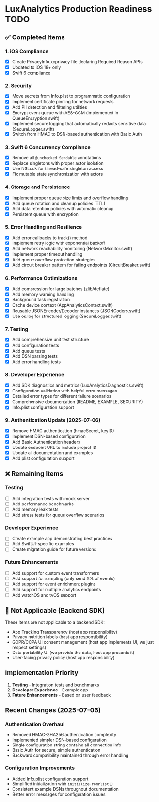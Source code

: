 # LuxAnalytics Production Readiness TODO

## ✅ Completed Items

### 1. iOS Compliance
- [x] Create PrivacyInfo.xcprivacy file declaring Required Reason APIs
- [x] Updated to iOS 18+ only
- [x] Swift 6 compliance

### 2. Security 
- [x] Move secrets from Info.plist to programmatic configuration
- [x] Implement certificate pinning for network requests
- [x] Add PII detection and filtering utilities
- [x] Encrypt event queue with AES-GCM (implemented in QueueEncryption.swift)
- [x] Implement secure logging that automatically redacts sensitive data (SecureLogger.swift)
- [x] Switch from HMAC to DSN-based authentication with Basic Auth

### 3. Swift 6 Concurrency Compliance
- [x] Remove all `@unchecked Sendable` annotations
- [x] Replace singletons with proper actor isolation
- [x] Use NSLock for thread-safe singleton access
- [x] Fix mutable state synchronization with actors

### 4. Storage and Persistence
- [x] Implement proper queue size limits and overflow handling
- [x] Add queue rotation and cleanup policies (TTL)
- [x] Add data retention policies with automatic cleanup
- [x] Persistent queue with encryption

### 5. Error Handling and Resilience
- [x] Add error callbacks to track() method
- [x] Implement retry logic with exponential backoff
- [x] Add network reachability monitoring (NetworkMonitor.swift)
- [x] Implement proper timeout handling
- [x] Add queue overflow protection strategies
- [x] Add circuit breaker pattern for failing endpoints (CircuitBreaker.swift)

### 6. Performance Optimizations
- [x] Add compression for large batches (zlib/deflate)
- [x] Add memory warning handling
- [x] Background task registration
- [x] Cache device context (AppAnalyticsContext.swift)
- [x] Reusable JSONEncoder/Decoder instances (JSONCoders.swift)
- [x] Use os.log for structured logging (SecureLogger.swift)

### 7. Testing
- [x] Add comprehensive unit test structure
- [x] Add configuration tests
- [x] Add queue tests
- [x] Add DSN parsing tests
- [x] Add error handling tests

### 8. Developer Experience
- [x] Add SDK diagnostics and metrics (LuxAnalyticsDiagnostics.swift)
- [x] Configuration validation with helpful error messages
- [x] Detailed error types for different failure scenarios
- [x] Comprehensive documentation (README, EXAMPLE, SECURITY)
- [x] Info.plist configuration support

### 9. Authentication Update (2025-07-06)
- [x] Remove HMAC authentication (hmacSecret, keyID)
- [x] Implement DSN-based configuration
- [x] Add Basic Authentication headers
- [x] Update endpoint URL to include project ID
- [x] Update all documentation and examples
- [x] Add plist configuration support

## ❌ Remaining Items

### Testing
- [ ] Add integration tests with mock server
- [ ] Add performance benchmarks
- [ ] Add memory leak tests
- [ ] Add stress tests for queue overflow scenarios

### Developer Experience
- [ ] Create example app demonstrating best practices
- [ ] Add SwiftUI-specific examples
- [ ] Create migration guide for future versions

### Future Enhancements
- [ ] Add support for custom event transformers
- [ ] Add support for sampling (only send X% of events)
- [ ] Add support for event enrichment plugins
- [ ] Add support for multiple analytics endpoints
- [ ] Add watchOS and tvOS support

## 🚫 Not Applicable (Backend SDK)

These items are not applicable to a backend SDK:
- App Tracking Transparency (host app responsibility)
- Privacy nutrition labels (host app responsibility)
- GDPR/CCPA UI consent management (host app implements UI, we just respect settings)
- Data portability UI (we provide the data, host app presents it)
- User-facing privacy policy (host app responsibility)

## Implementation Priority

1. **Testing** - Integration tests and benchmarks
2. **Developer Experience** - Example app
3. **Future Enhancements** - Based on user feedback

## Recent Changes (2025-07-06)

### Authentication Overhaul
- Removed HMAC-SHA256 authentication complexity
- Implemented simpler DSN-based configuration
- Single configuration string contains all connection info
- Basic Auth for secure, simple authentication
- Backward compatibility maintained through error handling

### Configuration Improvements
- Added Info.plist configuration support
- Simplified initialization with `initializeFromPlist()`
- Consistent example DSNs throughout documentation
- Better error messages for configuration issues